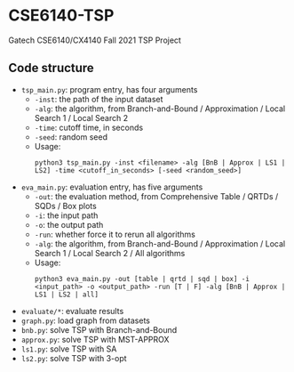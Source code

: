 # CSE6140-TSP
Gatech CSE6140/CX4140 Fall 2021 TSP Project
## Code structure

- `tsp_main.py`: program entry, has four arguments
    - `-inst`: the path of the input dataset
    - `-alg`: the algorithm, from Branch-and-Bound / Approximation / Local Search 1 / Local Search 2
    - `-time`: cutoff time, in seconds
    - `-seed`: random seed
    - Usage:
        ```console
        python3 tsp_main.py -inst <filename> -alg [BnB | Approx | LS1 | LS2] -time <cutoff_in_seconds> [-seed <random_seed>]
        ```
- `eva_main.py`: evaluation entry, has five arguments
    - `-out`: the evaluation method, from Comprehensive Table / QRTDs / SQDs / Box plots
    - `-i`: the input path
    - `-o`: the output path
    - `-run`: whether force it to rerun all algorithms
    - `-alg`: the algorithm, from Branch-and-Bound / Approximation / Local Search 1 / Local Search 2 / All algorithms
    - Usage:
        ```console
        python3 eva_main.py -out [table | qrtd | sqd | box] -i <input_path> -o <output_path> -run [T | F] -alg [BnB | Approx | LS1 | LS2 | all]
        ```
- `evaluate/*`: evaluate results
- `graph.py`: load graph from datasets
- `bnb.py`: solve TSP with Branch-and-Bound
- `approx.py`: solve TSP with MST-APPROX
- `ls1.py`: solve TSP with SA
- `ls2.py`: solve TSP with 3-opt
